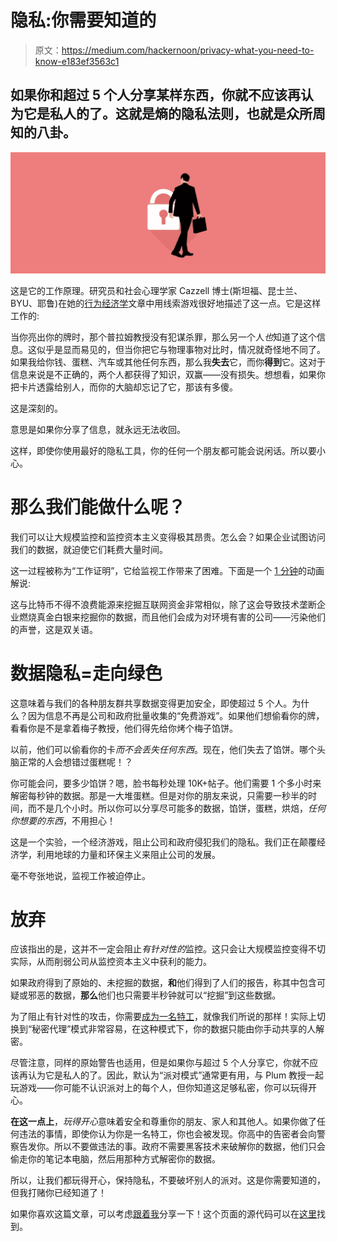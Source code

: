 # 隐私:你需要知道的

> 原文：<https://medium.com/hackernoon/privacy-what-you-need-to-know-e183ef3563c1>

## 如果你和超过 5 个人分享某样东西，你就不应该再认为它是私人的了。这就是熵的隐私法则，也就是众所周知的八卦。

![](img/47cb7c97869129ff50f2906e2c3fd35f.png)

这是它的工作原理。研究员和社会心理学家 Cazzell 博士(斯坦福、昆士兰、BYU、耶鲁)在她的[行为经济学](https://hackernoon.com/behavioral-cryptoeconomics-the-secret-of-digital-currencies-ac6e9b04fcb6)文章中用线索游戏很好地描述了这一点。它是这样工作的:

当你亮出你的牌时，那个普拉姆教授没有犯谋杀罪，那么另一个人*也*知道了这个信息。这似乎是显而易见的，但当你把它与物理事物对比时，情况就奇怪地不同了。如果我给你钱、蛋糕、汽车或其他任何东西，那么我**失去**它，而你**得到**它。这对于信息来说是不正确的，两个人都获得了知识，双赢——没有损失。想想看，如果你把卡片透露给别人，而你的大脑却忘记了它，那该有多傻。

这是深刻的。

意思是如果你分享了信息，就永远无法收回。

这样，即使你使用最好的隐私工具，你的任何一个朋友都可能会说闲话。所以要小心。

# 那么我们能做什么呢？

我们可以让大规模监控和监控资本主义变得极其昂贵。怎么会？如果企业试图访问我们的数据，就迫使它们耗费大量时间。

这一过程被称为“工作证明”，它给监视工作带来了困难。下面是一个 [1 分钟](https://gun.eco/docs/Cartoon-Cryptography#work)的动画解说:

这与比特币不得不浪费能源来挖掘互联网资金非常相似，除了这会导致技术垄断企业燃烧真金白银来挖掘你的数据，而且他们会成为对环境有害的公司——污染他们的声誉，这是双关语。

# 数据隐私=走向绿色

这意味着与我们的各种朋友群共享数据变得更加安全，即使超过 5 个人。为什么？因为信息不再是公司和政府批量收集的“免费游戏”。如果他们想偷看你的牌，看看你是不是拿着梅子教授，他们得先给你烤个梅子馅饼。

以前，他们可以偷看你的卡*而不会丢失任何东西*。现在，他们失去了馅饼。哪个头脑正常的人会想错过蛋糕呢！？

你可能会问，要多少馅饼？嗯，脸书每秒处理 10K+帖子。他们需要 1 个多小时来解密每秒钟的数据。那是一大堆蛋糕。但是对你的朋友来说，只需要一秒半的时间，而不是几个小时。所以你可以分享尽可能多的数据，馅饼，蛋糕，烘焙，*任何你想要的东西*，不用担心！

这是一个实验，一个经济游戏，阻止公司和政府侵犯我们的隐私。我们正在颠覆经济学，利用地球的力量和环保主义来阻止公司的发展。

毫不夸张地说，监视工作被迫停止。

# 放弃

应该指出的是，这并不一定会阻止*有针对性的*监控。这只会让大规模监控变得不切实际，从而削弱公司从监控资本主义中获利的能力。

如果政府得到了原始的、未挖掘的数据，**和**他们得到了人们的报告，称其中包含可疑或邪恶的数据，**那么**他们也只需要半秒钟就可以“挖掘”到这些数据。

为了阻止有针对性的攻击，你需要[成为一名特工](https://gun.eco/docs/dWeb-The-Decentralized-Web)，就像我们所说的那样！实际上切换到“秘密代理”模式非常容易，在这种模式下，你的数据只能由你手动共享的人解密。

尽管注意，同样的原始警告也适用，但是如果你与超过 5 个人分享它，你就不应该再认为它是私人的了。因此，默认为“派对模式”通常更有用，与 Plum 教授一起玩游戏——你可能不认识派对上的每个人，但你知道这足够私密，你可以玩得开心。

**在这一点上**，*玩得开心*意味着安全和尊重你的朋友、家人和其他人。如果你做了任何违法的事情，即使你认为你是一名特工，你也会被发现。你高中的告密者会向警察告发你。所以不要做违法的事。政府不需要黑客技术来破解你的数据，他们只会偷走你的笔记本电脑，然后用那种方式解密你的数据。

所以，让我们都玩得开心，保持隐私，不要破坏别人的派对。这是你需要知道的，但我打赌你已经知道了！

如果你喜欢这篇文章，可以考虑[跟着我](https://twitter.com/marknadal)分享一下！这个页面的源代码可以在[这里](https://gun.eco/docs/Privacy-What-You-Need-To-Know)找到。